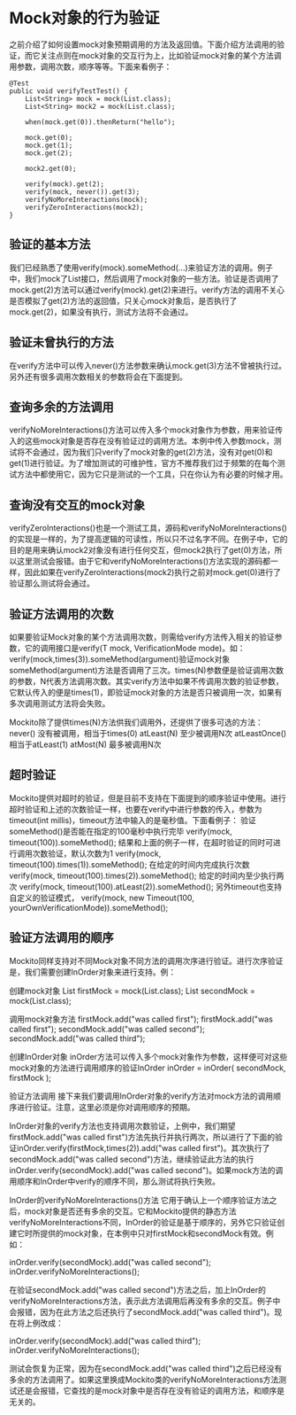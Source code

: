 # Mock对象的行为验证
之前介绍了如何设置mock对象预期调用的方法及返回值。下面介绍方法调用的验证，而它关注点则在mock对象的交互行为上，比如验证mock对象的某个方法调用参数，调用次数，顺序等等。下面来看例子： 

```
@Test  
public void verifyTestTest() {  
    List<String> mock = mock(List.class);  
    List<String> mock2 = mock(List.class);  
      
    when(mock.get(0)).thenReturn("hello");  
      
    mock.get(0);  
    mock.get(1);  
    mock.get(2);  
      
    mock2.get(0);  
      
    verify(mock).get(2);  
    verify(mock, never()).get(3);  
    verifyNoMoreInteractions(mock);  
    verifyZeroInteractions(mock2);  
}  
```

## 验证的基本方法 
我们已经熟悉了使用verify(mock).someMethod(…)来验证方法的调用。例子中，我们mock了List接口，然后调用了mock对象的一些方法。验证是否调用了mock.get(2)方法可以通过verify(mock).get(2)来进行。verify方法的调用不关心是否模拟了get(2)方法的返回值，只关心mock对象后，是否执行了mock.get(2)，如果没有执行，测试方法将不会通过。 

## 验证未曾执行的方法 
在verify方法中可以传入never()方法参数来确认mock.get(3)方法不曾被执行过。另外还有很多调用次数相关的参数将会在下面提到。 

## 查询多余的方法调用 
verifyNoMoreInteractions()方法可以传入多个mock对象作为参数，用来验证传入的这些mock对象是否存在没有验证过的调用方法。本例中传入参数mock，测试将不会通过，因为我们只verify了mock对象的get(2)方法，没有对get(0)和get(1)进行验证。为了增加测试的可维护性，官方不推荐我们过于频繁的在每个测试方法中都使用它，因为它只是测试的一个工具，只在你认为有必要的时候才用。 

## 查询没有交互的mock对象 
verifyZeroInteractions()也是一个测试工具，源码和verifyNoMoreInteractions()的实现是一样的，为了提高逻辑的可读性，所以只不过名字不同。在例子中，它的目的是用来确认mock2对象没有进行任何交互，但mock2执行了get(0)方法，所以这里测试会报错。由于它和verifyNoMoreInteractions()方法实现的源码都一样，因此如果在verifyZeroInteractions(mock2)执行之前对mock.get(0)进行了验证那么测试将会通过。 

## 验证方法调用的次数 
如果要验证Mock对象的某个方法调用次数，则需给verify方法传入相关的验证参数，它的调用接口是verify(T mock, VerificationMode mode)。如：verify(mock,times(3)).someMethod(argument)验证mock对象someMethod(argument)方法是否调用了三次。times(N)参数便是验证调用次数的参数，N代表方法调用次数。其实verify方法中如果不传调用次数的验证参数，它默认传入的便是times(1)，即验证mock对象的方法是否只被调用一次，如果有多次调用测试方法将会失败。 

Mockito除了提供times(N)方法供我们调用外，还提供了很多可选的方法： 
never() 没有被调用，相当于times(0) 
atLeast(N) 至少被调用N次 
atLeastOnce() 相当于atLeast(1) 
atMost(N) 最多被调用N次 

## 超时验证 
Mockito提供对超时的验证，但是目前不支持在下面提到的顺序验证中使用。进行超时验证和上述的次数验证一样，也要在verify中进行参数的传入，参数为timeout(int millis)，timeout方法中输入的是毫秒值。下面看例子： 
验证someMethod()是否能在指定的100毫秒中执行完毕 
verify(mock, timeout(100)).someMethod(); 
结果和上面的例子一样，在超时验证的同时可进行调用次数验证，默认次数为1 
verify(mock, timeout(100).times(1)).someMethod(); 
在给定的时间内完成执行次数 
verify(mock, timeout(100).times(2)).someMethod(); 
给定的时间内至少执行两次 
verify(mock, timeout(100).atLeast(2)).someMethod(); 
另外timeout也支持自定义的验证模式， 
verify(mock, new Timeout(100, yourOwnVerificationMode)).someMethod(); 

## 验证方法调用的顺序 
Mockito同样支持对不同Mock对象不同方法的调用次序进行验证。进行次序验证是，我们需要创建InOrder对象来进行支持。例： 

创建mock对象 
List<String> firstMock = mock(List.class); 
List<String> secondMock = mock(List.class); 

调用mock对象方法 
firstMock.add("was called first"); 
firstMock.add("was called first"); 
secondMock.add("was called second"); 
secondMock.add("was called third"); 

创建InOrder对象 
inOrder方法可以传入多个mock对象作为参数，这样便可对这些mock对象的方法进行调用顺序的验证InOrder inOrder = inOrder( secondMock, firstMock ); 

验证方法调用 
接下来我们要调用InOrder对象的verify方法对mock方法的调用顺序进行验证。注意，这里必须是你对调用顺序的预期。 

InOrder对象的verify方法也支持调用次数验证，上例中，我们期望firstMock.add("was called first")方法先执行并执行两次，所以进行了下面的验证inOrder.verify(firstMock,times(2)).add("was called first")。其次执行了secondMock.add("was called second")方法，继续验证此方法的执行inOrder.verify(secondMock).add("was called second")。如果mock方法的调用顺序和InOrder中verify的顺序不同，那么测试将执行失败。 

InOrder的verifyNoMoreInteractions()方法 
它用于确认上一个顺序验证方法之后，mock对象是否还有多余的交互。它和Mockito提供的静态方法verifyNoMoreInteractions不同，InOrder的验证是基于顺序的，另外它只验证创建它时所提供的mock对象，在本例中只对firstMock和secondMock有效。例如： 

inOrder.verify(secondMock).add("was called second"); 
inOrder.verifyNoMoreInteractions(); 

在验证secondMock.add("was called second")方法之后，加上InOrder的verifyNoMoreInteractions方法，表示此方法调用后再没有多余的交互。例子中会报错，因为在此方法之后还执行了secondMock.add("was called third")。现在将上例改成： 

inOrder.verify(secondMock).add("was called third"); 
inOrder.verifyNoMoreInteractions(); 

测试会恢复为正常，因为在secondMock.add("was called third")之后已经没有多余的方法调用了。如果这里换成Mockito类的verifyNoMoreInteractions方法测试还是会报错，它查找的是mock对象中是否存在没有验证的调用方法，和顺序是无关的。